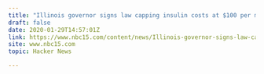 ```yaml
---
title: "Illinois governor signs law capping insulin costs at $100 per month"
draft: false
date: 2020-01-29T14:57:01Z
link: https://www.nbc15.com/content/news/Illinois-governor-signs-law-capping-insulin-costs-at-100-per-month-567282431.html?utm_medium=RSS&utm_source=hune
site: www.nbc15.com
topic: Hacker News  

---
```


